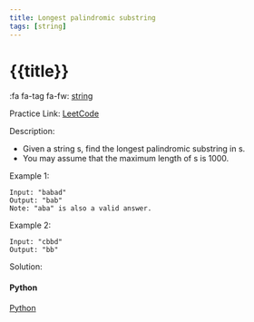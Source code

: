 ```yaml
---
title: Longest palindromic substring
tags: [string]
---
```


# {{title}}

:fa fa-tag fa-fw: [string]({{tagspath}}/string)

Practice Link: [LeetCode](https://leetcode.com/problems/longest-palindromic-substring/)

Description:

- Given a string s, find the longest palindromic substring in s.
- You may assume that the maximum length of s is 1000.

Example 1:

```text
Input: "babad"
Output: "bab"
Note: "aba" is also a valid answer.
```

Example 2:

```text
Input: "cbbd"
Output: "bb"
```

Solution:

<!-- tabs:start -->
#### **Python**

[Python](../../pycode/string/longest-palindromic-substring.py ':include :type=code')
<!-- tabs:end -->
